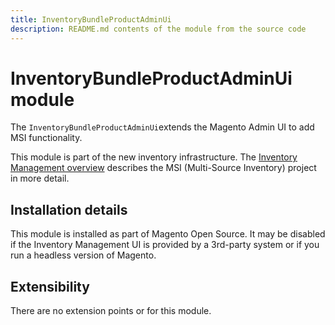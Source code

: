 ```yaml
---
title: InventoryBundleProductAdminUi
description: README.md contents of the module from the source code
---
```


# InventoryBundleProductAdminUi module

The `InventoryBundleProductAdminUi`extends the Magento Admin UI to add MSI functionality.

This module is part of the new inventory infrastructure. The
[Inventory Management overview](https://developer.adobe.com/commerce/webapi/rest/inventory/index.html)
describes the MSI (Multi-Source Inventory) project in more detail.

## Installation details

This module is installed as part of Magento Open Source. It may be disabled if the Inventory Management UI
is provided by a 3rd-party system or if you run a headless version of Magento.

## Extensibility

There are no extension points or for this module.
